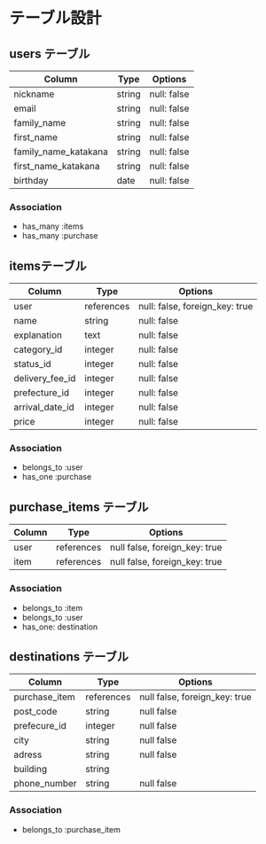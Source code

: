 # テーブル設計

## users テーブル

| Column                   | Type    | Options      |
| --------                 | ------  | ------------ |
| nickname                 | string  | null: false  | 
| email                    | string  | null: false  |
| family_name              | string  | null: false  |
| first_name               | string  | null: false  |
| family_name_katakana     | string  | null: false  |
| first_name_katakana      | string  | null: false  |
| birthday                 | date    | null: false  |

### Association

- has_many :items
- has_many :purchase

##  itemsテーブル

| Column           | Type        | Options                        |
| ---------------  | ----------  | -----------------------------  |
| user             | references  | null: false, foreign_key: true |
| name             | string      | null: false                    |
| explanation      | text        | null: false                    |
| category_id      | integer     | null: false                    |
| status_id        | integer     | null: false                    |
| delivery_fee_id  | integer     | null: false                    |
| prefecture_id    | integer     | null: false                    |
| arrival_date_id  | integer     | null: false                    |
| price            | integer     | null: false                    |


### Association

- belongs_to :user
- has_one :purchase

## purchase_items テーブル

| Column  | Type        | Options                        |
| ------  | ----------  | -----------------------------  |
| user    | references  | null false, foreign_key: true  |
| item    | references  | null false, foreign_key: true  |

### Association

- belongs_to :item
- belongs_to :user
- has_one: destination

## destinations テーブル

| Column            | Type        | Options                        |
| ----------------  | -------     | -----------------------------  |
| purchase_item     | references  | null false, foreign_key: true  |
| post_code         | string      | null false                     |
| prefecure_id      | integer     | null false                     |
| city              | string      | null false                     |
| adress            | string      | null false                     |
| building          | string      |                                |
| phone_number      | string      | null false                     |


### Association

- belongs_to :purchase_item
